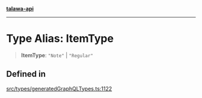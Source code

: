 [**talawa-api**](../../../README.md)

***

# Type Alias: ItemType

> **ItemType**: `"Note"` \| `"Regular"`

## Defined in

[src/types/generatedGraphQLTypes.ts:1122](https://github.com/Suyash878/talawa-api/blob/f376d03c37e9acd046e7cc983947432c95f74442/src/types/generatedGraphQLTypes.ts#L1122)
